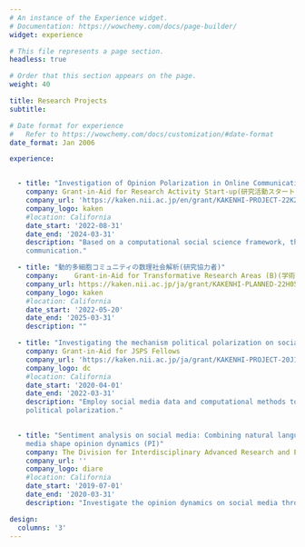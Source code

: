```yaml
---
# An instance of the Experience widget.
# Documentation: https://wowchemy.com/docs/page-builder/
widget: experience

# This file represents a page section.
headless: true

# Order that this section appears on the page.
weight: 40

title: Research Projects
subtitle:

# Date format for experience
#   Refer to https://wowchemy.com/docs/customization/#date-format
date_format: Jan 2006

experience:


  - title: "Investigation of Opinion Polarization in Online Communication: Towards an Integration of Explanation and Prediction (PI)"
    company: Grant-in-Aid for Research Activity Start-up(研究活動スタート支援)
    company_url: 'https://kaken.nii.ac.jp/en/grant/KAKENHI-PROJECT-22K20182/'
    company_logo: kaken
    #location: California
    date_start: '2022-08-31'
    date_end: '2024-03-31'
    description: "Based on a computational social science framework, the research sets out to explore the causal mechanism and construct a predictive model of opinion polarization in online 
    communication."

  - title: "動的多細胞コミュニティの数理社会解析(研究協力者)"
    company: 	Grant-in-Aid for Transformative Research Areas (B)(学術変革領域研究(B))
    company_url: https://kaken.nii.ac.jp/ja/grant/KAKENHI-PLANNED-22H05086/
    company_logo: kaken
    #location: California
    date_start: '2022-05-20'
    date_end: '2025-03-31'
    description: ""

  - title: "Investigating the mechanism political polarization on social media (PI)"
    company: Grant-in-Aid for JSPS Fellows
    company_url: 'https://kaken.nii.ac.jp/ja/grant/KAKENHI-PROJECT-20J11407/'
    company_logo: dc
    #location: California
    date_start: '2020-04-01'
    date_end: '2022-03-31'
    description: "Employ social media data and computational methods to investigate how exposed information can affect the formation of opinions and provide a more comprehensive understanding on 
    political polarization."

        
  - title: "Sentiment analysis on social media: Combining natural language processing and network analysis to examine how social  
    media shape opinion dynamics (PI)"
    company: The Division for Interdisciplinary Advanced Research and Education Research Grant
    company_url: ''
    company_logo: diare
    #location: California
    date_start: '2019-07-01'
    date_end: '2020-03-31'
    description: "Investigate the opinion dynamics on social media through the combination of natural language processing and network analysis methods."

design:
  columns: '3'
---
```

